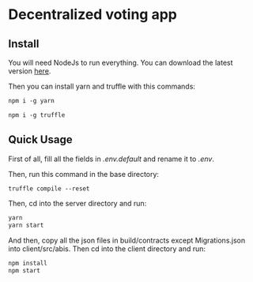 # Decentralized voting app

## Install

You will need NodeJs to run everything. You can download the latest version [here](https://nodejs.org/en/).

Then you can install yarn and truffle with this commands:

```ps
npm i -g yarn
```

```ps
npm i -g truffle
```

## Quick Usage

First of all, fill all the fields in _.env.default_ and rename it to _.env_.

Then, run this command in the base directory:

```ps
truffle compile --reset
```

Then, cd into the server directory and run:

```ps
yarn
yarn start
```

And then, copy all the json files in build/contracts except Migrations.json into client/src/abis. Then cd into the client directory and run:

```ps
npm install
npm start
```
